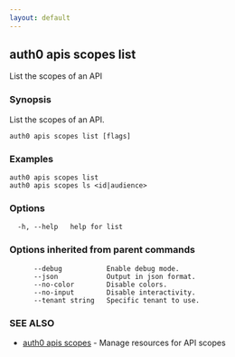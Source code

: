 ```yaml
---
layout: default
---
```

## auth0 apis scopes list

List the scopes of an API

### Synopsis

List the scopes of an API.

```
auth0 apis scopes list [flags]
```

### Examples

```
auth0 apis scopes list 
auth0 apis scopes ls <id|audience>
```

### Options

```
  -h, --help   help for list
```

### Options inherited from parent commands

```
      --debug           Enable debug mode.
      --json            Output in json format.
      --no-color        Disable colors.
      --no-input        Disable interactivity.
      --tenant string   Specific tenant to use.
```

### SEE ALSO

* [auth0 apis scopes](auth0_apis_scopes.md)	 - Manage resources for API scopes

